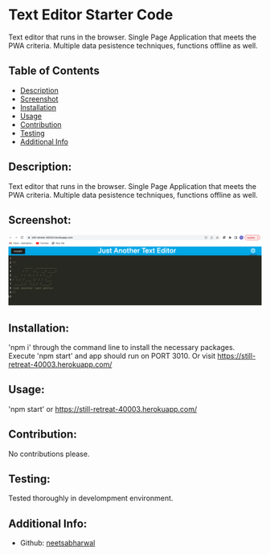 # Text Editor Starter Code

Text editor that runs in the browser. Single Page Application that meets the PWA criteria. Multiple data pesistence techniques, functions offline as well.

  ## Table of Contents 
  - [Description](#description)
  - [Screenshot](#screenshot)
  - [Installation](#installation)
  - [Usage](#usage)
  - [Contribution](#contribution)
  - [Testing](#testing)
  - [Additional Info](#additional-info)

  ## Description:
  Text editor that runs in the browser. Single Page Application that meets the PWA criteria. Multiple data pesistence techniques, functions offline as well.

  ## Screenshot:
  <img src="./screenshot.png">

  ## Installation:
  'npm i' through the command line to install the necessary packages. 
  Execute 'npm start' and app should run on PORT 3010.
  Or visit https://still-retreat-40003.herokuapp.com/

  ## Usage:
  'npm start' or https://still-retreat-40003.herokuapp.com/
  
  ## Contribution:
  No contributions please.

  ## Testing:
  Tested thoroughly in develompment environment.
  
  ## Additional Info:
  - Github: [neetsabharwal](https://github.com/neetsabharwal)